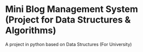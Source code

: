 # Mini Blog Management System (Project for Data Structures & Algorithms)
A project in python based on Data Structures (For University)

